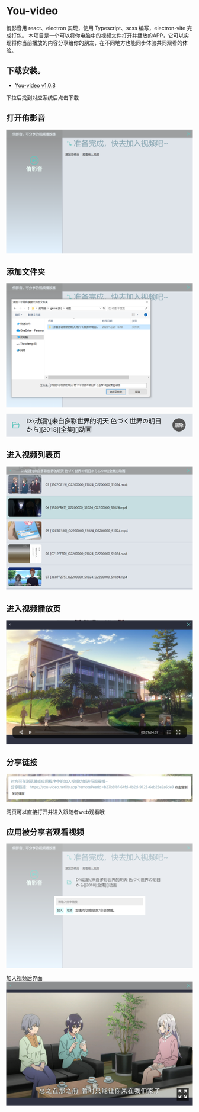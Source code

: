 # You-video

侑影⾳⽤ react、electron 实现，使⽤ Typescript、scss 编写，electron-vite 完成打包。
本项⽬是⼀个可以将你电脑中的视频⽂件打开并播放的APP，它可以实现将你当前播放的内容分享给你的朋友，在不同地⽅也能同步体验共同观看的体验。

## 下载安装。

- [You-video v1.0.8](https://github.com/xishuianfeng/You-video/actions/runs/6469399808)

下拉后找到对应系统后点击下载


## 打开侑影音

![打开界面](/resources/openHome.png)

## 添加文件夹

![添加文件夹](/resources/selectFoloder.png)

![成功添加文件夹](/resources/finishSelect.png)

## 进入视频列表页

![视频列表页](/resources/enterVideoList.png)

## 进入视频播放页

![视频播放页](/resources/enterVideoPlay.png)

## 分享链接

![分享链接](/resources/shareVideo.png)

网页可以直接打开并进入跟随者web观看哦

## 应用被分享者观看视频

![被分享者加入观看](/resources/enterShareVideo.png)

加入视频后界面
![加入视频后](/resources/enterShareUI.png)
